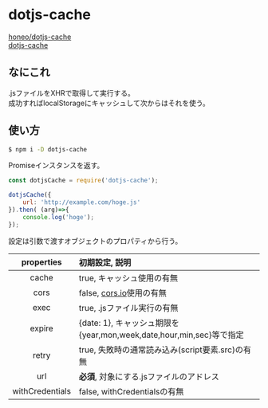 # dotjs-cache
[honeo/dotjs-cache](https://github.com/honeo/dotjs-cache)  
[dotjs-cache](https://www.npmjs.com/package/dotjs-cache)

## なにこれ
.jsファイルをXHRで取得して実行する。  
成功すればlocalStorageにキャッシュして次からはそれを使う。

## 使い方
```sh
$ npm i -D dotjs-cache
```

Promiseインスタンスを返す。
```js
const dotjsCache = require('dotjs-cache');

dotjsCache({
	url: 'http://example.com/hoge.js'
}).then( (arg)=>{
	console.log('hoge');
});
```
設定は引数で渡すオブジェクトのプロパティから行う。  

|properties	| 初期設定, 説明	|
|:---------:|:---------------|
|	cache	| true, キャッシュ使用の有無        				|
|	cors	| false, [cors.io](http://cors.io/)使用の有無 |
|	exec	| true, .jsファイル実行の有無						 |
|	expire	| {date: 1}, キャッシュ期限を{year,mon,week,date,hour,min,sec}等で指定
|	retry	| true, 失敗時の通常読み込み(script要素.src)の有無|
|	url		| __必須__, 対象にする.jsファイルのアドレス |
|withCredentials| false, withCredentialsの有無|
